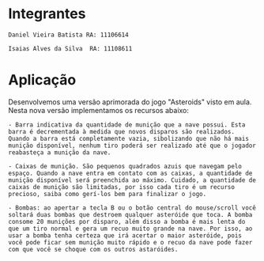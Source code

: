 # Integrantes

    Daniel Vieira Batista RA: 11106614

    Isaias Alves da Silva  RA: 11108611
  
# Aplicação

  Desenvolvemos uma versão aprimorada do jogo "Asteroids" visto em aula. Nesta nova versão implementamos os recursos abaixo: 
	
	
    - Barra indicativa da quantidade de munição que a nave possui. Esta barra é decrementada à medida que novos disparos são realizados. Quando a barra está completamente vazia, sibolizando que não há mais munição disponível, nenhum tiro poderá ser realizado até que o jogador reabasteça a munição da nave.
		
    - Caixas de munição. São pequenos quadrados azuis que navegam pelo espaço. Quando a nave entra em contato com as caixas, a quantidade de munição disponível será preenchida ao máximo. Cuidado, a quantidade de caixas de munição são limitadas, por isso cada tiro é um recurso precioso, saiba como gerí-los bem para finalizar o jogo.

    - Bombas: ao apertar a tecla B ou o botão central do mouse/scroll você soltará duas bombas que destroem qualquer asteróide que toca. A bomba consome 20 munições por disparo, além disso a bomba é mais lenta do que um tiro normal e gera um recuo muito grande na nave. Por isso, ao usar a bomba tenha certeza que irá acertar o maior asteróide, pois você pode ficar sem munição muito rápido e o recuo da nave pode fazer com que você se choque com os outros astaróides.
